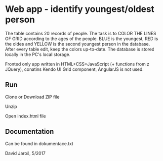 # Web app - identify youngest/oldest person

The table contains 20 records of people. The task is to COLOR THE LINES OF GRID according to the ages of the people. BLUE is the youngest, RED is the oldes and YELLOW is the second youngest person in the database. After every table edit, keep the colors up-to-date. The database is stored locally in the PC's local storage.

Fronted only app written in HTML+CSS+JavaScript (+ functions from z JQuery), conatins Kendo UI Grid component, AngularJS is not used. 

Run
-------------------------
Clone or Download ZIP file

Unzip

Open index.html file

Documentation
--------------------------
Can be found in dokumentace.txt

David Jaroš, 5/2017

